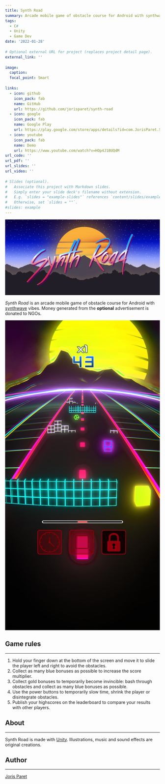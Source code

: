 ```yaml
---
title: Synth Road
summary: Arcade mobile game of obstacle course for Android with synthwave vibes.
tags:
  - C#
  - Unity
  - Game Dev
date: '2022-01-28'

# Optional external URL for project (replaces project detail page).
external_link: ''

image:
  caption:
  focal_point: Smart

links:
  - icon: github
    icon_pack: fab
    name: GitHub
    url: https://github.com/jorisparet/synth-road
  - icon: google
    icon_pack: fab
    name: Google Play
    url: https://play.google.com/store/apps/details?id=com.JorisParet.SynthRoad
  - icon: youtube
    icon_pack: fab
    name: Demo
    url: https://www.youtube.com/watch?v=HOp4J1BUQdM
url_code: ''
url_pdf: ''
url_slides: ''
url_video: ''

# Slides (optional).
#   Associate this project with Markdown slides.
#   Simply enter your slide deck's filename without extension.
#   E.g. `slides = "example-slides"` references `content/slides/example-slides.md`.
#   Otherwise, set `slides = ""`.
#slides: example
---
```


![](logo.png)

*Synth Road* is an arcade mobile game of obstacle course for Android with [synthwave](https://en.wikipedia.org/wiki/Synthwave) vibes. Money generated from the **optional** advertisement is donated to NGOs.

![](screenshot.jpg)

## Game rules

----------

1. Hold your finger down at the bottom of the screen and move it to slide the player left and right to avoid the obstacles.
2. Collect as many blue bonuses as possible to increase the score multiplier.
3. Collect gold bonuses to temporarily become invincible: bash through obstacles and collect as many blue bonuses as possible.
4. Use the power buttons to temporarily slow time, shrink the player or disintegrate obstacles.
5. Publish your highscores on the leaderboard to compare your results with other players.

## About

----------

Synth Road is made with [Unity](https://unity.com/). Illustrations, music and sound effects are original creations.

## Author

----------

[Joris Paret](https://jorisparet.github.io)
